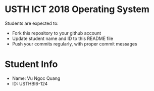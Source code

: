 USTH ICT 2018 Operating System
=====================================

Students are expected to:

* Fork this repository to your github account
* Update student name and ID to this README file
* Push your commits regularly, with proper commit messages

Student Info
=======================

* Name: Vu Ngoc Quang
* ID: USTHBI6-124

